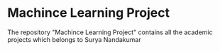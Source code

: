 # Machince Learning Project
The repository "Machince Learning Project" contains all the academic projects which belongs to Surya Nandakumar
